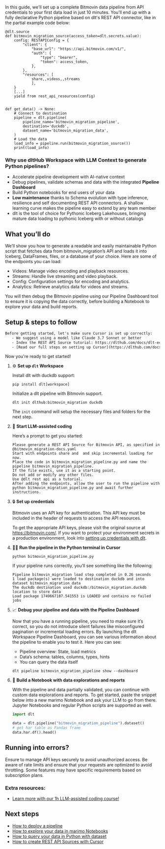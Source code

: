 In this guide, we'll set up a complete Bitmovin data pipeline from API credentials to your first data load in just 10 minutes. You'll end up with a fully declarative Python pipeline based on dlt's REST API connector, like in the partial example code below:

```python-outcome
@dlt.source
def bitmovin_migration_source(access_token=dlt.secrets.value):
    config: RESTAPIConfig = {
        "client": {
            "base_url": "https://api.bitmovin.com/v1/",
            "auth": {
                "type": "bearer",
                "token": access_token,
            },
        },
        "resources": [
            share,,videos,,streams
            ],
    }
    [...]
    yield from rest_api_resources(config)


def get_data() -> None:
    # Connect to destination
    pipeline = dlt.pipeline(
        pipeline_name='bitmovin_migration_pipeline',
        destination='duckdb',
        dataset_name='bitmovin_migration_data', 
    )
    # Load the data
    load_info = pipeline.run(bitmovin_migration_source())
    print(load_info) 
```

### Why use dltHub Workspace with LLM Context to generate Python pipelines?

- Accelerate pipeline development with AI-native context
- Debug pipelines, validate schemas and data with the integrated **Pipeline Dashboard**
- Build Python notebooks for end users of your data
- **Low maintenance** thanks to Schema evolution with type inference, resilience and self documenting REST API connectors. A shallow learning curve makes the pipeline easy to extend by any team member
- dlt is the tool of choice for Pythonic Iceberg Lakehouses, bringing mature data loading to pythonic Iceberg with or without catalogs

## What you’ll do

We’ll show you how to generate a readable and easily maintainable Python script that fetches data from bitmovin_migration’s API and loads it into Iceberg, DataFrames, files, or a database of your choice. Here are some of the endpoints you can load:

- Videos: Manage video encoding and playback resources.
- Streams: Handle live streaming and video playback.
- Config: Configuration settings for encoding and analytics.
- Analytics: Retrieve analytics data for videos and streams.

You will then debug the Bitmovin pipeline using our Pipeline Dashboard tool to ensure it is copying the data correctly, before building a Notebook to explore your data and build reports.

## Setup & steps to follow

```default
Before getting started, let's make sure Cursor is set up correctly:
   - We suggest using a model like Claude 3.7 Sonnet or better
   - Index the REST API Source tutorial: https://dlthub.com/docs/dlt-ecosystem/verified-sources/rest_api/ and add it to context as **@dlt rest api**
   - [Read our full steps on setting up Cursor](https://dlthub.com/docs/dlt-ecosystem/llm-tooling/cursor-restapi#23-configuring-cursor-with-documentation)
```

Now you're ready to get started!

1. ⚙️ **Set up `dlt` Workspace**
    
    Install dlt with duckdb support:
    ```shell
    pip install dlt[workspace]
    ```

    Initialize a dlt pipeline with Bitmovin support.
    ```shell
    dlt init dlthub:bitmovin_migration duckdb
    ```

    The `init` command will setup the necessary files and folders for the next step.
    
2. 🤠 **Start LLM-assisted coding**
    
    Here’s a prompt to get you started:
    
    ```prompt
    Please generate a REST API Source for Bitmovin API, as specified in @bitmovin_migration-docs.yaml 
    Start with endpoints share and  and skip incremental loading for now. 
    Place the code in bitmovin_migration_pipeline.py and name the pipeline bitmovin_migration_pipeline. 
    If the file exists, use it as a starting point. 
    Do not add or modify any other files. 
    Use @dlt rest api as a tutorial. 
    After adding the endpoints, allow the user to run the pipeline with python bitmovin_migration_pipeline.py and await further instructions.
    ```

    
3. 🔒 **Set up credentials** 
    
    Bitmovin uses an API key for authentication. This API key must be included in the header of requests to access the API resources.
    
    To get the appropriate API keys, please visit the original source at https://bitmovin.com/.
    If you want to protect your environment secrets in a production environment, look into [setting up credentials with dlt](https://dlthub.com/docs/walkthroughs/add_credentials).
    
4. 🏃‍♀️ **Run the pipeline in the Python terminal in Cursor**
    
    ```shell
    python bitmovin_migration_pipeline.py
    ```
    
    If your pipeline runs correctly, you’ll see something like the following:
    
    ```shell
    Pipeline bitmovin_migration load step completed in 0.26 seconds
    1 load package(s) were loaded to destination duckdb and into dataset bitmovin_migration_data
    The duckdb destination used duckdb:/bitmovin_migration.duckdb location to store data
    Load package 1749667187.541553 is LOADED and contains no failed jobs
    ```
    
5. 📈 **Debug your pipeline and data with the Pipeline Dashboard**

    Now that you have a running pipeline, you need to make sure it’s correct, so you do not introduce silent failures like misconfigured pagination or incremental loading errors. By launching the dlt Workspace Pipeline Dashboard, you can see various information about the pipeline to enable you to test it. Here you can see:
    - Pipeline overview: State, load metrics
    - Data’s schema: tables, columns, types, hints
    - You can query the data itself
    
    ```shell
    dlt pipeline bitmovin_migration_pipeline show --dashboard
    ```
    
6. 🐍 **Build a Notebook with data explorations and reports**

    With the pipeline and data partially validated, you can continue with custom data explorations and reports. To get started, paste the snippet below into a new marimo Notebook and ask your LLM to go from there. Jupyter Notebooks and regular Python scripts are supported as well.

    
    ```python
    import dlt

   data = dlt.pipeline("bitmovin_migration_pipeline").dataset()
   # get har table as Pandas frame
   data.har.df().head()
    ```

## Running into errors?

Ensure to manage API keys securely to avoid unauthorized access. Be aware of rate limits and ensure that your requests are optimized to avoid throttling. Some features may have specific requirements based on subscription plans.

### Extra resources:

- [Learn more with our 1h LLM-assisted coding course!](https://www.youtube.com/watch?v=GGid70rnJuM)

## Next steps

- [How to deploy a pipeline](https://dlthub.com/docs/walkthroughs/deploy-a-pipeline)
- [How to explore your data in marimo Notebooks](https://dlthub.com/docs/general-usage/dataset-access/marimo)
- [How to query your data in Python with dataset](https://dlthub.com/docs/general-usage/dataset-access/dataset)
- [How to create REST API Sources with Cursor](https://dlthub.com/docs/dlt-ecosystem/llm-tooling/cursor-restapi)